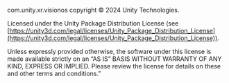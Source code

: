 com.unity.xr.visionos copyright © 2024 Unity Technologies.

Licensed under the Unity Package Distribution License (see [https://unity3d.com/legal/licenses/Unity_Package_Distribution_License](https://unity3d.com/legal/licenses/Unity_Package_Distribution_License)).

Unless expressly provided otherwise, the software under this license is made available strictly on an “AS IS” BASIS WITHOUT WARRANTY OF ANY KIND, EXPRESS OR IMPLIED. Please review the license for details on these and other terms and conditions.”
